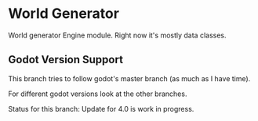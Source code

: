 # World Generator

World generator Engine module. Right now it's mostly data classes.

## Godot Version Support

This branch tries to follow godot's master branch (as much as I have time).

For different godot versions look at the other branches.

Status for this branch: Update for 4.0 is work in progress.
